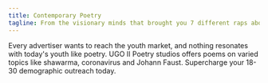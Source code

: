 ```yaml
---
title: Contemporary Poetry
tagline: From the visionary minds that brought you 7 different raps about geese.
---
```


Every advertiser wants to reach the youth market, and nothing resonates with today's youth like poetry. UGO II Poetry studios offers poems on varied topics like shawarma, coronavirus and Johann Faust. Supercharge your 18-30 demographic outreach today.
